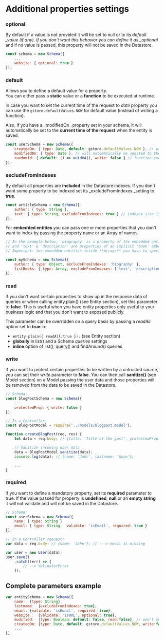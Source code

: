 # Additional properties settings

### optional

By default if a value is not provided it will be set to null or to its _default \_value \(if any\). If you don't want this behavior you can define it as \_optional_ and if no value is passed, this property will not be saved in the Datastore.

```javascript
const schema = new Schema({
    ...
    website: { optional: true }
});
```

### default

Allows you to define a default value for a property.  
You can either pass a **static** value or a **function** to be executed at runtime.

In case you want to set the current time of the request to _date_ property you can use the `gstore.defaultValues.NOW` for default value \(instead of writing a function\).

Also, if you have a \_modifiedOn \_property set in your schema, it will automatically be set to the **current time of the request** when the entity is saved.

```javascript
const userSchema = new Schema({
    createdOn: { type: Date, default: gstore.defaultValues.NOW }, // will be set to the current time of the request
    modifiedOn: { type: Date }, // will automatically be updated to the current time on each "save|update"
    randomId: { default: () => uuidV4(), write: false } // function executed at runtime
});
```

### excludeFromIndexes

By default all properties are **included** in the Datastore indexes. If you don't want some property to be indexed set its \_excludeFromIndexes \_setting to **true**.

```javascript
const articleSchema = new Schema({
    author: { type: String },
    text: { type: String, excludeFromIndexes: true } // indexes size is limited, so very long text can't be indexed
});
```

For **embedded entities** you can pass one or more properties that you don't want to index by passing the property name or an Array of names.

```javascript
// In the example below, 'biography' is a property of the embedded entity 'author'
// and 'text' & 'description' are properties of an implicit 'book' embedded entity in the array
// Important: for embedded entities inside **Arrays** you have to specify the type to 'array' for the excludeFromIndexes to work.

const mySchema = new Schema({
    author: { type: Object, excludeFromIndexes: 'biography' },
    listBooks: { type: Array, excludeFromIndexes: ['text', 'description'] },
});
```

### read

If you don't want certain properties to show up in the response data of queries or when calling entity.plain\(\) \(see Entity section\), set this parameter to **false**. This is useful when you have entity properties only useful to your business logic and that you don't want to exposed publicly.

This parameter can be overridden on a query basis by passing a _readAll_ option set to **true** in:

* `entity.plain({ readAll:true });` \(see Entity section\)
* **globally** in list\(\) and a Schema _queries_ settings
* **inline** option of list\(\), query\(\) and findAround\(\) queries

### write

If you want to protect certain properties to be written by a untrusted source, you can set their _write_ parameter to **false**. You can then call **sanitize\(\)** \(see Model section\) on a Model passing the user data and those properties will be removed from the data to be saved in the Datastore.

```javascript
// Schema:
const blogPostSchema = new Schema({
    ...
    protectedProp: { write: false }
});

// In a Controller:
const BlogPostModel = require('../models/blogpost.model');

function createBlogPost(req, res) {
    let data = req.body; // {title: 'Title of the post', protectedProp: 1234};

    // Sanitize incoming user data
    data = BlogPostModel.sanitize(data);
    console.log(data); // {name: 'John', lastname: 'Snow'};

    ...
}
```

### required

If you want to define a mandatory property, set its **required** parameter to true. If the value passed for property is **undefined**, **null** or an **empty string** it will not validate and will not be saved in the Datastore.

```javascript
// Schema:
const userSchema = new Schema({
    name: { type: String }
    email: { type: String,  validate: 'isEmail', required: true }
});

// In a Controller request:
var data = req.body; // {name: 'John'}; // ---> email is missing

var user = new User(data);
user.save()
    .catch((err) => {
        // --> ValidatorError
    });
```

## Complete parameters example

```javascript
var entitySchema = new Schema({
    name:  {type: String},
    lastname:  {excludeFromIndexes: true},
    email: {validate: 'isEmail', required: true},
    website :  {validate: 'isURL', optional: true},
    modified:  {type: Boolean, default: false, read:false}, // won't show up in queries
    createdOn: {type: Date, default: gstore.defaultValues.NOW, write:false} // will be removed from data on sanitize()
    ...
});
```

